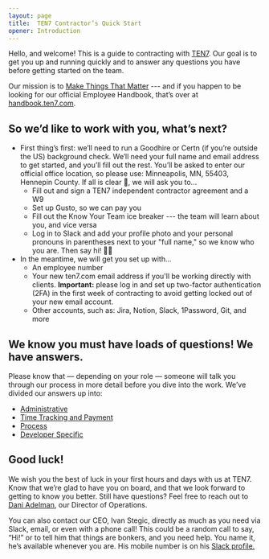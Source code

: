 ```yaml
---
layout: page
title:  TEN7 Contractor’s Quick Start
opener: Introduction
---
```


Hello, and welcome! This is a guide to contracting with [TEN7](https://ten7.com/).  Our goal is to get you up and running quickly and to answer any questions you have before getting started on the team.

Our mission is to [Make Things That Matter](https://ten7.com/mission) --- and if you happen to be looking for our official Employee Handbook, that’s over at [handbook.ten7.com](https://handbook.ten7.com/). 

## So we’d like to work with you, what’s next?

*   First thing’s first: we’ll need to run a Goodhire or Certn (if you’re outside the US) background check. We’ll need your full name and email address to get started, and you’ll fill out the rest. You’ll be asked to enter our official office location, so please use: Minneapolis, MN, 55403, Hennepin County. If all is clear 🤞, we will ask you to...
    *   Fill out and sign a TEN7 independent contractor agreement and a W9 
    *   Set up Gusto, so we can pay you
    *   Fill out the Know Your Team ice breaker --- the team will learn about you, and vice versa
    *   Log in to Slack and add your profile photo and your personal pronouns in parentheses next to your "full name," so we know who you are. Then say hi! 👋🏻
*   In the meantime, we will get you set up with... 
    *   An employee number
    *   Your new ten7.com email address if you'll be working directly with clients. **Important:** please log in and set up two-factor authentication (2FA) in the first week of contracting to avoid getting locked out of your new email account.
    *   Other accounts, such as: Jira, Notion, Slack, 1Password, Git, and more
    

## We know you must have loads of questions! We have answers.

Please know that — depending on your role — someone will talk you through our process in more detail before you dive into the work. We’ve divided our answers up into:

* [Administrative](/admin.html)
* [Time Tracking and Payment](/time.html)
* [Process](/process.html)
* [Developer Specific](/developer.html)


## Good luck!

We wish you the best of luck in your first hours and days with us at TEN7. Know that we’re glad to have you on board, and that we look forward to getting to know you better. Still have questions? Feel free to reach out to [Dani Adelman](https://ten7.slack.com/team/UKEQ8DH9T), our Director of Operations. 

You can also contact our CEO, Ivan Stegic, directly as much as you need via Slack, email, or even with a phone call! This could be a random call to say, “Hi!” or to tell him that things are bonkers, and you need help. You name it, he’s available whenever you are. His mobile number is on his [Slack profile.](https://ten7.slack.com/team/U02FLV1A0)
